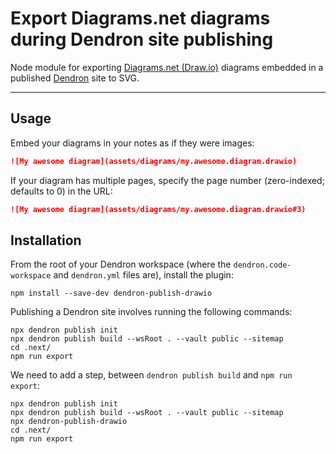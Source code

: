# Export Diagrams.net diagrams during Dendron site publishing

Node module for exporting [Diagrams.net (Draw.io)](https://about.diagrams.net/) diagrams embedded in a published [Dendron](https://dendron.so/) site to SVG.

---

## Usage

Embed your diagrams in your notes as if they were images:

```markdown
![My awesome diagram](assets/diagrams/my.awesome.diagram.drawio)
```

If your diagram has multiple pages, specify the page number (zero-indexed; defaults to 0) in the URL:

```markdown
![My awesome diagram](assets/diagrams/my.awesome.diagram.drawio#3)
```

## Installation

From the root of your Dendron workspace (where the `dendron.code-workspace` and `dendron.yml` files are), install the plugin:

```console
npm install --save-dev dendron-publish-drawio
```

Publishing a Dendron site involves running the following commands:

```console
npx dendron publish init
npx dendron publish build --wsRoot . --vault public --sitemap
cd .next/
npm run export
```

We need to add a step, between `dendron publish build` and `npm run export`:

```console
npx dendron publish init
npx dendron publish build --wsRoot . --vault public --sitemap
npx dendron-publish-drawio
cd .next/
npm run export
```

